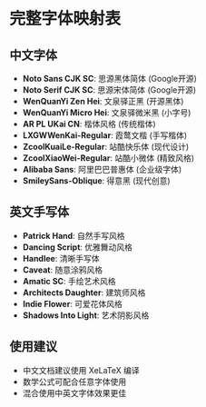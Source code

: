 # 完整字体映射表

## 中文字体
- **Noto Sans CJK SC**: 思源黑体简体 (Google开源)
- **Noto Serif CJK SC**: 思源宋体简体 (Google开源)
- **WenQuanYi Zen Hei**: 文泉驿正黑 (开源黑体)
- **WenQuanYi Micro Hei**: 文泉驿微米黑 (小字号)
- **AR PL UKai CN**: 楷体风格 (传统楷体)
- **LXGWWenKai-Regular**: 霞鹜文楷 (手写楷体)
- **ZcoolKuaiLe-Regular**: 站酷快乐体 (现代设计)
- **ZcoolXiaoWei-Regular**: 站酷小微体 (精致风格)
- **Alibaba Sans**: 阿里巴巴普惠体 (企业级字体)
- **SmileySans-Oblique**: 得意黑 (现代创意)

## 英文手写体
- **Patrick Hand**: 自然手写风格
- **Dancing Script**: 优雅舞动风格
- **Handlee**: 清晰手写体
- **Caveat**: 随意涂鸦风格
- **Amatic SC**: 手绘艺术风格
- **Architects Daughter**: 建筑师风格
- **Indie Flower**: 可爱花体风格
- **Shadows Into Light**: 艺术阴影风格

## 使用建议
- 中文文档建议使用 XeLaTeX 编译
- 数学公式可配合任意字体使用
- 混合使用中英文字体效果更佳
